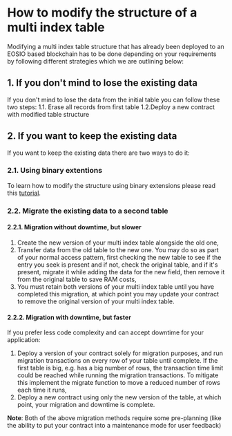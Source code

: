 # How to modify the structure of a multi index table

Modifying a multi index table structure that has already been deployed to an EOSIO based blockchain has to be done depending on your requirements by following different strategies which we are outlining below:

## 1. If you don't mind to lose the existing data

If you don't mind to lose the data from the initial table you can follow these two steps:
1.1. Erase all records from first table
1.2.Deploy a new contract with modified table structure

## 2. If you want to keep the existing data

If you want to keep the existing data there are two ways to do it:

### 2.1. Using binary extentions
To learn how to modify the structure using binary extensions please read this [tutorial](../../09_tutorials/binary-extension.md).

### 2.2. Migrate the existing data to a second table

#### 2.2.1. Migration without downtime, but slower

1. Create the new version of your multi index table alongside the old one,
2. Transfer data from the old table to the new one. You may do so as part of your normal access pattern, first checking the new table to see if the entry you seek is present and if not, check the original table, and if it's present, migrate it while adding the data for the new field, then remove it from the original table to save RAM costs, 
3. You must retain both versions of your multi index table until you have completed this migration, at which point you may update your contract to remove the original version of your multi index table.

#### 2.2.2. Migration with downtime, but faster

If you prefer less code complexity and can accept downtime for your application:

1. Deploy a version of your contract solely for migration purposes, and run migration transactions on every row of your table until complete. If the first table is big, e.g. has a big number of rows, the transaction time limit could be reached while running the  migration transactions. To mitigate this implement the migrate function to move a reduced number of rows each time it runs,
2. Deploy a new contract using only the new version of the table, at which point, your migration and downtime is complete.

__Note__: Both of the above migration methods require some pre-planning (like the ability to put your contract into a maintenance mode for user feedback)
